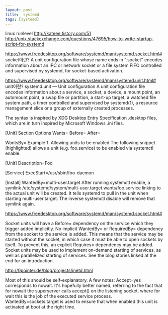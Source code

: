 ```yaml
---
layout: post
title:  systemd
tags: [systemd] 
---
```


linux runlevel
http://kateee.tistory.com/51
http://unix.stackexchange.com/questions/47695/how-to-write-startup-script-for-systemd

https://www.freedesktop.org/software/systemd/man/systemd.socket.html#
socket이란?
A unit configuration file whose name ends in ".socket" encodes information
about an IPC or network socket or a file system FIFO controlled and
supervised by systemd, for socket-based activation.

https://www.freedesktop.org/software/systemd/man/systemd.unit.html#
unit이란? 
systemd.unit — Unit configuration
A unit configuration file encodes information about a service, a socket,
a device, a mount point, an automount point, a swap file or partition,
a start-up target, a watched file system path, a timer controlled and supervised by systemd(1),
a resource management slice or a group of externally created processes.

The syntax is inspired by XDG Desktop Entry Specification .desktop files,
which are in turn inspired by Microsoft Windows .ini files.

[Unit] Section Options
Wants=
Before=
After=

WantsBy=
Example 1. Allowing units to be enabled
The following snippet (highlighted) allows a unit (e.g. foo.service) to be enabled via systemctl enable:

[Unit]
Description=Foo

[Service]
ExecStart=/usr/sbin/foo-daemon

[Install]
WantedBy=multi-user.target
After running systemctl enable, a symlink /etc/systemd/system/multi-user.target.wants/foo.service linking 
to the actual unit will be created. It tells systemd to pull in the unit when starting multi-user.target.
The inverse systemctl disable will remove that symlink again.

https://www.freedesktop.org/software/systemd/man/systemd.socket.html#


Socket units will have a Before= dependency on the service which they trigger added implicitly.
No implicit WantedBy= or RequiredBy= dependency from the socket to the service is added. This means
that the service may be started without the socket, in which case it must be able to open sockets by itself.
To prevent this, an explicit Requires= dependency may be added.
Socket units may be used to implement on-demand starting of services, as well as parallelized starting of services.
See the blog stories linked at the end for an introduction.


http://0pointer.de/blog/projects/inetd.html

Most of this should be self-explanatory. A few notes: Accept=yes corresponds to nowait. It's hopefully better named,
referring to the fact that for nowait the superserver calls accept() on the listening socket, where for wait this is
the job of the executed service process. WantedBy=sockets.target is used to ensure that when enabled this unit is activated
 at boot at the right time.
